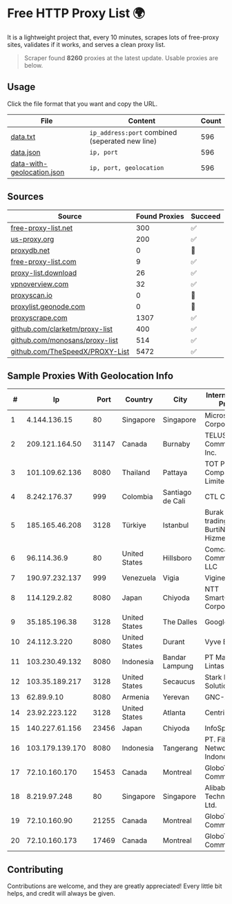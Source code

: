 
# Free HTTP Proxy List 🌍

It is a lightweight project that, every 10 minutes, scrapes lots of free-proxy sites, validates if it works, and serves a clean proxy list.


> Scraper found **8260** proxies at the latest update. Usable proxies are below.

## Usage

Click the file format that you want and copy the URL.


|File|Content|Count|
|----|-------|-----|
|[data.txt](https://raw.githubusercontent.com/themiralay/Proxy-List-World/master/data.txt)|`ip_address:port` combined (seperated new line)|596|
|[data.json](https://raw.githubusercontent.com/themiralay/Proxy-List-World/master/data.json)|`ip, port`|596|
|[data-with-geolocation.json](https://raw.githubusercontent.com/themiralay/Proxy-List-World/master/data-with-geolocation.json)|`ip, port, geolocation`|596|

## Sources

|Source|Found Proxies|Succeed|
|------|-------------|-------|
|[free-proxy-list.net](https://free-proxy-list.net)|300|✅|
|[us-proxy.org](https://www.us-proxy.org)|200|✅|
|[proxydb.net](http://proxydb.net)|0|🚫|
|[free-proxy-list.com](https://free-proxy-list.com/?page=&port=&type%5B%5D=http&type%5B%5D=https&up_time=0&search=Search)|9|✅|
|[proxy-list.download](https://www.proxy-list.download/HTTP)|26|✅|
|[vpnoverview.com](https://vpnoverview.com/privacy/anonymous-browsing/free-proxy-servers)|32|✅|
|[proxyscan.io](https://www.proxyscan.io)|0|🚫|
|[proxylist.geonode.com](https://proxylist.geonode.com/api/proxy-list?limit=300&page=1&sort_by=lastChecked&sort_type=desc&protocols=http,https)|0|🚫|
|[proxyscrape.com](https://api.proxyscrape.com/v2/?request=displayproxies&protocol=http&timeout=10000&country=all&ssl=all&anonymity=all)|1307|✅|
|[github.com/clarketm/proxy-list](https://raw.githubusercontent.com/clarketm/proxy-list/master/proxy-list-raw.txt)|400|✅|
|[github.com/monosans/proxy-list](https://raw.githubusercontent.com/monosans/proxy-list/main/proxies/http.txt)|514|✅|
|[github.com/TheSpeedX/PROXY-List](https://raw.githubusercontent.com/TheSpeedX/PROXY-List/master/http.txt)|5472|✅|


## Sample Proxies With Geolocation Info

|#|Ip|Port|Country|City|Internet Service Provider|
|-|--|----|-------|----|-------------------------|
|1|4.144.136.15|80|Singapore|Singapore|Microsoft Corporation|
|2|209.121.164.50|31147|Canada|Burnaby|TELUS Communications Inc.|
|3|101.109.62.136|8080|Thailand|Pattaya|TOT Public Company Limited|
|4|8.242.176.37|999|Colombia|Santiago de Cali|CTL Colombia|
|5|185.165.46.208|3128|Türkiye|Istanbul|Burak Buylu trading as BurtiNET Internet Hizmetleri|
|6|96.114.36.9|80|United States|Hillsboro|Comcast Cable Communications, LLC|
|7|190.97.232.137|999|Venezuela|Vigia|Viginet C.A|
|8|114.129.2.82|8080|Japan|Chiyoda|NTT SmartConnect Corporation|
|9|35.185.196.38|3128|United States|The Dalles|Google LLC|
|10|24.112.3.220|8080|United States|Durant|Vyve Broadband|
|11|103.230.49.132|8080|Indonesia|Bandar Lampung|PT Mandala Lintas Nusa|
|12|103.35.189.217|3128|United States|Secaucus|Stark Industries Solutions LTD|
|13|62.89.9.10|8080|Armenia|Yerevan|GNC-Alfa CJSC|
|14|23.92.223.122|3128|United States|Atlanta|Centrilogic|
|15|140.227.61.156|23456|Japan|Chiyoda|InfoSphere|
|16|103.179.139.170|8080|Indonesia|Tangerang|PT. Fiber Networks Indonesia|
|17|72.10.160.170|15453|Canada|Montreal|GloboTech Communications|
|18|8.219.97.248|80|Singapore|Singapore|Alibaba (US) Technology Co., Ltd.|
|19|72.10.160.90|21255|Canada|Montreal|GloboTech Communications|
|20|72.10.160.173|17469|Canada|Montreal|GloboTech Communications|



## Contributing

Contributions are welcome, and they are greatly appreciated! Every
little bit helps, and credit will always be given.

